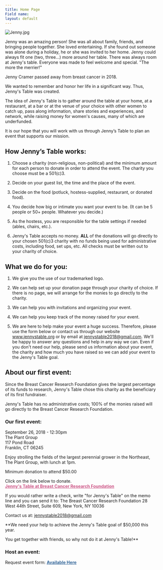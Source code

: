 ```yaml
---
title: Home Page
Field name: 
layout: default
---
```


![Jenny.jpg](http://jennystable.org/images/Jenny.jpg)

Jenny was an amazing person! She was all about family, friends, and bringing people together.  She loved entertaining.  If she found out someone was alone during a holiday, he or she was invited to her home.  Jenny could always fit one (two, three...) more around her table.  There was always room at Jenny's table.  Everyone was made to feel welcome and special.  "The more the merrier!"

Jenny Cramer passed away from breast cancer in 2018.

We wanted to remember and honor her life in a significant way.  Thus, Jenny's Table was created.

The idea of Jenny's Table is to gather around the table at your home, at a restaurant, at a bar or at the venue of your choice with other women to catch up, pass along information, share stories and experiences, and network, while raising money for women's causes, many of which are underfunded.

It is our hope that you will work with us through Jenny’s Table to plan an event that supports our mission.

## How Jenny’s Table works:

1. Choose a charity (non-religious, non-political) and the minimum amount for each person to donate in order to attend the event.  The charity you choose must be a 501(c)3. 

2. Decide on your guest list, the time and the place of the event.

3. Decide on the food (potluck, hostess-supplied, restaurant, or donated food).

4.  You decide how big or intimate you want your event to be.  (It can be 5 people or 50+ people.  Whatever you decide.)

4. As the hostess, you are responsible for the table settings if needed (ables, chairs, etc.).

5. Jenny's Table accepts no money. **ALL** of the donations will go directly to your chosen 501(c)3 charity with no funds being used for administrative costs, including food, set ups, etc. All checks must be written out to your charity of choice.  

## What we do for you:

1. We give you the use of our trademarked logo.  

2. We can help set up your donation page through your charity of choice.  If there is no page, we will arrange for the monies to go directly to the charity.

3. We can help you with invitations and organizing your event.

3. We can help you keep track of the money raised for your event.

4. We are here to help make your event a huge success.  Therefore, please use the form below or contact us through our website www.jennystable.org or by email at jennystable2018@gmail.com.  We'll be happy to answer any questions and help in any way we can.  Even if you don't need our help, please send us information about your event, the charity and how much you have raised so we can add your event to the Jenny's Table goal.  

## About our first event:

Since the Breast Cancer Research Foundation gives the largest percentage of its funds to research, Jenny's Table chose this charity as the beneficiary of its first fundraiser.

Jenny's Table has no administrative costs; 100% of the monies raised will go directly to the Breast Cancer Research Foundation.

### Our first event:

September 26, 2018 - 12:30pm  
The Plant Group  
117 Pond Road  
Franklin, CT 06245

Enjoy strolling the fields of the largest perennial grower in the Northeast, The Plant Group, with lunch at 1pm.

Minimum donation to attend $50.00

Click on the link below to donate.  
<a href="https://give.bcrf.org/fundraiser/1550582" style="color: #CD5787; font-weight: bold;">Jenny's Table at Breast Cancer Research Foundation</a>

If you would rather write a check, write "for Jenny's Table" on the memo line and you can send it to:
The Breast Cancer Research Foundation 
28 West 44th Street, Suite 609, New York, NY 10036

Contact us at: <a href="mailto:jennystable2018@gmail.com" style="color: #336699; font-weight: bold;">jennystable2018@gmail.com</a>

**We need your help to achieve the Jenny's Table goal of $50,000 this year. 

You get together with friends, so why not do it at Jenny's Table!**

### Host an event:

Request event form: <a href="http://jennystable.org/event-request-form" style="color: #336699; font-weight: bold;">Available Here</a>